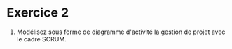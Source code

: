 # Exercice 2

1. Modélisez sous forme de diagramme d'activité la gestion de projet avec le cadre SCRUM.

